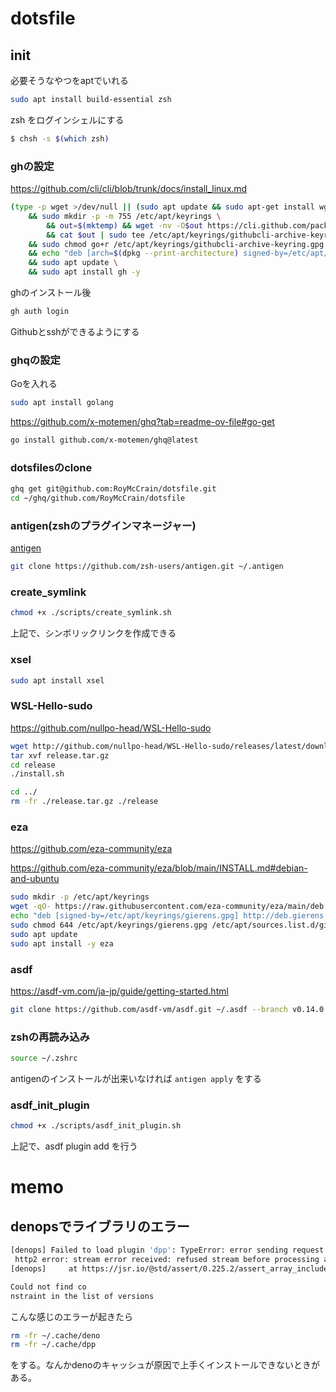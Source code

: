 # dotsfile

## init

必要そうなやつをaptでいれる
```bash
sudo apt install build-essential zsh
```

zsh をログインシェルにする
```bash
$ chsh -s $(which zsh)
```

### ghの設定

https://github.com/cli/cli/blob/trunk/docs/install_linux.md

```bash
(type -p wget >/dev/null || (sudo apt update && sudo apt-get install wget -y)) \
	&& sudo mkdir -p -m 755 /etc/apt/keyrings \
        && out=$(mktemp) && wget -nv -O$out https://cli.github.com/packages/githubcli-archive-keyring.gpg \
        && cat $out | sudo tee /etc/apt/keyrings/githubcli-archive-keyring.gpg > /dev/null \
	&& sudo chmod go+r /etc/apt/keyrings/githubcli-archive-keyring.gpg \
	&& echo "deb [arch=$(dpkg --print-architecture) signed-by=/etc/apt/keyrings/githubcli-archive-keyring.gpg] https://cli.github.com/packages stable main" | sudo tee /etc/apt/sources.list.d/github-cli.list > /dev/null \
	&& sudo apt update \
	&& sudo apt install gh -y
```

ghのインストール後

```bash
gh auth login
```

Githubとsshができるようにする


### ghqの設定

Goを入れる
```bash
sudo apt install golang
```

https://github.com/x-motemen/ghq?tab=readme-ov-file#go-get

```bash
go install github.com/x-motemen/ghq@latest
```


### dotsfilesのclone

```bash
ghq get git@github.com:RoyMcCrain/dotsfile.git
cd ~/ghq/github.com/RoyMcCrain/dotsfile
```


### antigen(zshのプラグインマネージャー)

[antigen](https://github.com/zsh-users/antigen)

```bash
git clone https://github.com/zsh-users/antigen.git ~/.antigen
```

### create_symlink

```bash
chmod +x ./scripts/create_symlink.sh
```

上記で、シンボリックリンクを作成できる

### xsel
```bash
sudo apt install xsel
```

### WSL-Hello-sudo

https://github.com/nullpo-head/WSL-Hello-sudo

```bash
wget http://github.com/nullpo-head/WSL-Hello-sudo/releases/latest/download/release.tar.gz
tar xvf release.tar.gz
cd release
./install.sh
```

```bash
cd ../
rm -fr ./release.tar.gz ./release
```

### eza
https://github.com/eza-community/eza

https://github.com/eza-community/eza/blob/main/INSTALL.md#debian-and-ubuntu

```bash
sudo mkdir -p /etc/apt/keyrings
wget -qO- https://raw.githubusercontent.com/eza-community/eza/main/deb.asc | sudo gpg --dearmor -o /etc/apt/keyrings/gierens.gpg
echo "deb [signed-by=/etc/apt/keyrings/gierens.gpg] http://deb.gierens.de stable main" | sudo tee /etc/apt/sources.list.d/gierens.list
sudo chmod 644 /etc/apt/keyrings/gierens.gpg /etc/apt/sources.list.d/gierens.list
sudo apt update
sudo apt install -y eza
```

### asdf

https://asdf-vm.com/ja-jp/guide/getting-started.html

```bash
git clone https://github.com/asdf-vm/asdf.git ~/.asdf --branch v0.14.0
```

### zshの再読み込み

```bash
source ~/.zshrc
```

antigenのインストールが出来いなければ `antigen apply` をする

### asdf_init_plugin

```bash
chmod +x ./scripts/asdf_init_plugin.sh
```

上記で、asdf plugin add を行う



# memo
## denopsでライブラリのエラー
```bash
[denops] Failed to load plugin 'dpp': TypeError: error sending request for url (https://jsr.io/@std/internal/0.225.1/format.ts):
 http2 error: stream error received: refused stream before processing any application logic                                     
[denops]     at https://jsr.io/@std/assert/0.225.2/assert_array_includes.ts:4:24  
```

```bash
Could not find co
nstraint in the list of versions
```

こんな感じのエラーが起きたら
```bash
rm -fr ~/.cache/deno
rm -fr ~/.cache/dpp
```
をする。なんかdenoのキャッシュが原因で上手くインストールできないときがある。
